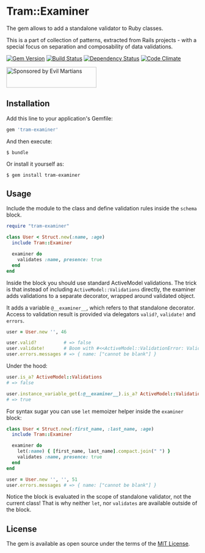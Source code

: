 # Tram::Examiner

The gem allows to add a standalone validator to Ruby classes.

This is a part of collection of patterns, extracted from Rails projects - with a special focus on separation and composability of data validations.

[![Gem Version][gem-badger]][gem]
[![Build Status][travis-badger]][travis]
[![Dependency Status][gemnasium-badger]][gemnasium]
[![Code Climate][codeclimate-badger]][codeclimate]

<a href="https://evilmartians.com/">
<img src="https://evilmartians.com/badges/sponsored-by-evil-martians.svg" alt="Sponsored by Evil Martians" width="236" height="54"></a>

## Installation

Add this line to your application's Gemfile:

```ruby
gem 'tram-examiner'
```

And then execute:

```shell
$ bundle
```

Or install it yourself as:

```shell
$ gem install tram-examiner
```

## Usage

Include the module to the class and define validation rules inside the `schema` block.

```ruby
require "tram-examiner"

class User < Struct.new(:name, :age)
  include Tram::Examiner

  examiner do
    validates :name, presence: true
  end
end
```

Inside the block you should use standard ActiveModel validations. The trick is that instead of including `ActiveModel::Validations` directly, the examiner adds validations to a separate decorator, wrapped around validated object.

It adds a variable `@__examiner__`, which refers to that standalone decorator. Access to validation result is provided via delegators `valid?`, `validate!` and `errors`.

```ruby
user = User.new '', 46

user.valid?          # => false
user.validate!       # Boom with #<<ActiveModel::ValidationError: Validation failed: Name can't be blank>
user.errors.messages # => { name: ["cannot be blank"] }
```

Under the hood:

```ruby
user.is_a? ActiveModel::Validations
# => false

user.instance_variable_get(:@__examiner__).is_a? ActiveModel::Validations
# => true
```

For syntax sugar you can use `let` memoizer helper inside the `examiner` block:

```ruby
class User < Struct.new(:first_name, :last_name, :age)
  include Tram::Examiner

  examiner do
    let(:name) { [first_name, last_name].compact.join(" ") }
    validates :name, presence: true
  end
end

user = User.new '', '', 51
user.errors.messages # => { name: ["cannot be blank"] }
```

Notice the block is evaluated in the scope of standalone validator, not the current class!
That is why neither `let`, nor `validates` are available outside of the block.

## License

The gem is available as open source under the terms of the [MIT License](http://opensource.org/licenses/MIT).

[codeclimate-badger]: https://img.shields.io/codeclimate/github/tram-rb/tram-examiner.svg?style=flat
[codeclimate]: https://codeclimate.com/github/tram-rb/tram-examiner
[gem-badger]: https://img.shields.io/gem/v/tram-examiner.svg?style=flat
[gem]: https://rubygems.org/gems/tram-examiner
[gemnasium-badger]: https://img.shields.io/gemnasium/tram-rb/tram-examiner.svg?style=flat
[gemnasium]: https://gemnasium.com/tram-rb/tram-examiner
[travis-badger]: https://img.shields.io/travis/tram-rb/tram-examiner/master.svg?style=flat
[travis]: https://travis-ci.org/tram-rb/tram-examiner
